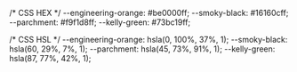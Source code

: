 

/* CSS HEX */
--engineering-orange: #be0000ff;
--smoky-black: #16160cff;
--parchment: #f9f1d8ff;
--kelly-green: #73bc19ff;

/* CSS HSL */
--engineering-orange: hsla(0, 100%, 37%, 1);
--smoky-black: hsla(60, 29%, 7%, 1);
--parchment: hsla(45, 73%, 91%, 1);
--kelly-green: hsla(87, 77%, 42%, 1);
